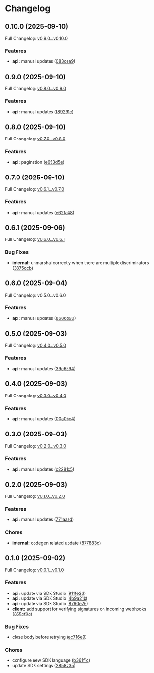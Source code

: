 # Changelog

## 0.10.0 (2025-09-10)

Full Changelog: [v0.9.0...v0.10.0](https://github.com/bruce-hill/bruce-test-api-go/compare/v0.9.0...v0.10.0)

### Features

* **api:** manual updates ([083cea9](https://github.com/bruce-hill/bruce-test-api-go/commit/083cea9b83cb0c9d9bef2d8a1312d9a47771d5bd))

## 0.9.0 (2025-09-10)

Full Changelog: [v0.8.0...v0.9.0](https://github.com/bruce-hill/bruce-test-api-go/compare/v0.8.0...v0.9.0)

### Features

* **api:** manual updates ([f89291c](https://github.com/bruce-hill/bruce-test-api-go/commit/f89291c2a72fe0b42f88ef189332af4db794dc54))

## 0.8.0 (2025-09-10)

Full Changelog: [v0.7.0...v0.8.0](https://github.com/bruce-hill/bruce-test-api-go/compare/v0.7.0...v0.8.0)

### Features

* **api:** pagination ([e653d5e](https://github.com/bruce-hill/bruce-test-api-go/commit/e653d5e20bfc23d32f917d5379306be97c2924b8))

## 0.7.0 (2025-09-10)

Full Changelog: [v0.6.1...v0.7.0](https://github.com/bruce-hill/bruce-test-api-go/compare/v0.6.1...v0.7.0)

### Features

* **api:** manual updates ([e62fa48](https://github.com/bruce-hill/bruce-test-api-go/commit/e62fa48e6817a46b540b30e9e61e465b8660cf63))

## 0.6.1 (2025-09-06)

Full Changelog: [v0.6.0...v0.6.1](https://github.com/bruce-hill/bruce-test-api-go/compare/v0.6.0...v0.6.1)

### Bug Fixes

* **internal:** unmarshal correctly when there are multiple discriminators ([3875ccb](https://github.com/bruce-hill/bruce-test-api-go/commit/3875ccbc92fe0162079a6eb13d41e8f485e1d55d))

## 0.6.0 (2025-09-04)

Full Changelog: [v0.5.0...v0.6.0](https://github.com/bruce-hill/bruce-test-api-go/compare/v0.5.0...v0.6.0)

### Features

* **api:** manual updates ([8686d90](https://github.com/bruce-hill/bruce-test-api-go/commit/8686d90ccdf04ff38a495634ee07204cd2e12543))

## 0.5.0 (2025-09-03)

Full Changelog: [v0.4.0...v0.5.0](https://github.com/bruce-hill/bruce-test-api-go/compare/v0.4.0...v0.5.0)

### Features

* **api:** manual updates ([39c6594](https://github.com/bruce-hill/bruce-test-api-go/commit/39c659485b0ede215ded6c287316966c8bd40445))

## 0.4.0 (2025-09-03)

Full Changelog: [v0.3.0...v0.4.0](https://github.com/bruce-hill/bruce-test-api-go/compare/v0.3.0...v0.4.0)

### Features

* **api:** manual updates ([00a0bc4](https://github.com/bruce-hill/bruce-test-api-go/commit/00a0bc4ec8b7c8cf728ca5192e7ffa5ba8235197))

## 0.3.0 (2025-09-03)

Full Changelog: [v0.2.0...v0.3.0](https://github.com/bruce-hill/bruce-test-api-go/compare/v0.2.0...v0.3.0)

### Features

* **api:** manual updates ([c2281c5](https://github.com/bruce-hill/bruce-test-api-go/commit/c2281c56376cd094ce5dd1a5b4e2740ddc9cc3bd))

## 0.2.0 (2025-09-03)

Full Changelog: [v0.1.0...v0.2.0](https://github.com/bruce-hill/bruce-test-api-go/compare/v0.1.0...v0.2.0)

### Features

* **api:** manual updates ([771aaad](https://github.com/bruce-hill/bruce-test-api-go/commit/771aaad692e21c657266126dbd3a6a510b5639a1))


### Chores

* **internal:** codegen related update ([877883c](https://github.com/bruce-hill/bruce-test-api-go/commit/877883c3e827c50cb5e7d8b12950f41dd43ccaa5))

## 0.1.0 (2025-09-02)

Full Changelog: [v0.0.1...v0.1.0](https://github.com/bruce-hill/bruce-test-api-go/compare/v0.0.1...v0.1.0)

### Features

* **api:** update via SDK Studio ([811fe2d](https://github.com/bruce-hill/bruce-test-api-go/commit/811fe2dfea4f68071d6f4ef89271e447cbd1000d))
* **api:** update via SDK Studio ([4b9a21b](https://github.com/bruce-hill/bruce-test-api-go/commit/4b9a21b60e0b7af7f8d04539f28ab040edfd07e7))
* **api:** update via SDK Studio ([8760e76](https://github.com/bruce-hill/bruce-test-api-go/commit/8760e76f5b96f8b1e921fa23c15871c7dc45f1c2))
* **client:** add support for verifying signatures on incoming webhooks ([355cf0c](https://github.com/bruce-hill/bruce-test-api-go/commit/355cf0c31c6a230f148faf78cde58530f1d6c577))


### Bug Fixes

* close body before retrying ([ec716e9](https://github.com/bruce-hill/bruce-test-api-go/commit/ec716e92a1201fcd896da0cb1b342b81ca4422e1))


### Chores

* configure new SDK language ([b361f1c](https://github.com/bruce-hill/bruce-test-api-go/commit/b361f1c26c46ece1ff7b3853b97e2a1db01aaa78))
* update SDK settings ([2858235](https://github.com/bruce-hill/bruce-test-api-go/commit/28582354c1803e936640949e46a32134c5bc86d4))
